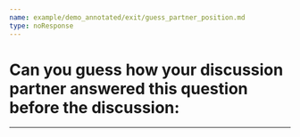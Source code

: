 ```yaml
---
name: example/demo_annotated/exit/guess_partner_position.md
type: noResponse
---
```


# Can you guess how **your discussion partner** answered this question before the discussion:

---
